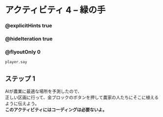 # アクティビティ 4 – 緑の手

### @explicitHints true
### @hideIteration true 
### @flyoutOnly 0

```python
player.say
```

## ステップ 1
AIが農業に最適な場所を予測したので、<br>
正しい区画に行って、金ブロックのボタンを押して農家の人たちにそこに植えるように伝えよう。<br>
**このアクティビティにはコーディングは必要ないよ。**